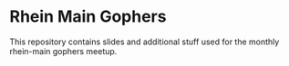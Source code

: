 # Rhein Main Gophers 

This repository contains slides and additional stuff used for the monthly rhein-main gophers meetup.


